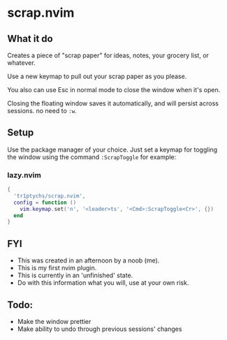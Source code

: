 # scrap.nvim

## What it do
Creates a piece of "scrap paper" for ideas, notes, your grocery list, or whatever.

Use a new keymap to pull out your scrap paper as you please.

You also can use Esc in normal mode to close the window when it's open.

Closing the floating window saves it automatically, and will persist across sessions. no need to `:w`.

## Setup
Use the package manager of your choice. Just set a keymap for toggling the window using the command `:ScrapToggle` for example:
### lazy.nvim
```lua
{
  'tr1ptychs/scrap.nvim',
  config = function ()
    vim.keymap.set('n', '<leader>ts', '<Cmd>:ScrapToggle<Cr>', {})
  end
}
```

## FYI
- This was created in an afternoon by a noob (me). 
- This is my first nvim plugin.
- This is currently in an 'unfinished' state.
- Do with this information what you will, use at your own risk.

## Todo:
- Make the window prettier
- Make ability to undo through previous sessions' changes
